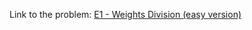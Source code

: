 Link to the problem: [E1 - Weights Division (easy version)](https://codeforces.com/contest/1399/problem/E1)